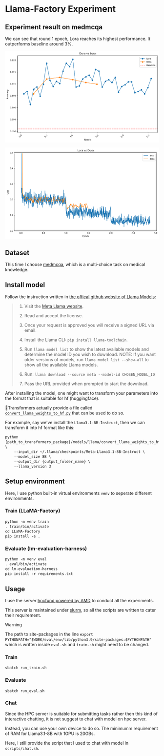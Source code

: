# Llama-Factory Experiment

## Experiment result on medmcqa

We can see that round 1 epoch, Lora reaches its highest performance. It outperforms baseline around 3%.

![](./imgs/acc_lora_vs_dora.png)

![](./imgs/loss_lora_vs_dora.png)

## Dataset
This time I choose [medmcqa](https://medmcqa.github.io/), which is a multi-choice task on medical knowledge. 

## Install model
Follow the instruction written in [the offical github website of Llama Models](https://github.com/meta-llama/llama-models?tab=readme-ov-file#download):

> 1. Visit the [Meta Llama website](https://llama.meta.com/llama-downloads/).
> 
> 2. Read and accept the license.
> 
> 3. Once your request is approved you will receive a signed URL via email.
> 
> 4. Install the Llama CLI: `pip install llama-toolchain`.
>
> 5. Run `llama model list` to show the latest available models and determine the model ID you wish to download. NOTE: If you want older versions of models, run `llama model list --show-all` to show all the available Llama models.
>
> 6. Run: `llama download --source meta --model-id CHOSEN_MODEL_ID`
>
> 7. Pass the URL provided when prompted to start the download.

After installing the model, one might want to transform your parameters into the format that is suitable for hf (huggingface).

🤗Transformers actually provide a file called [`convert_llama_weights_to_hf.py`](https://github.com/huggingface/transformers/blob/main/src/transformers/models/llama/convert_llama_weights_to_hf.py) that can be used to do so.

For example, say we've install the `Llama3.1-8B-Instruct`, then we can transform it into hf format like this:
```
python {path_to_transformers_package}/models/llama/convert_llama_weights_to_hf.py \
    --input_dir ~/.llama/checkpoints/Meta-Llama3.1-8B-Instruct \
    --model_size 8B \
    --output_dir {output_folder_name} \
    --llama_version 3
```

## Setup environment
Here, I use python built-in virtual environments `venv` to seperate different environments.

### Train (LLaMA-Factory)
```
python -m venv train
. train/bin/activate
cd LLaMA-Factory
pip install -e .
```

### Evaluate (lm-evaluation-harness)
```
python -m venv eval
. eval/bin/activate
cd lm-evaluation-harness
pip install -r requirements.txt
```


## Usage
I use the server [hpcfund powered by AMD](https://www.amd.com/en/corporate/hpc-fund.html) to conduct all the experiments.

This server is maintained under [slurm](https://slurm.schedmd.com/documentation.html), so all the scripts are written to cater their requirement.

> [!WARNING]
> The path to site-packages in the line `export PYTHONPATH="$WORK/eval/env/lib/python3.9/site-packages:$PYTHONPATH"` which is written inside `eval.sh` and `train.sh` might need to be changed.

### Train
```
sbatch run_train.sh
```
### Evaluate
```
sbatch run_eval.sh
```
### Chat

Since the HPC server is suitable for submitting tasks rather then this kind of interactive chatting, 
it is not suggest to chat with model on hpc server.

Instead, you can use your own device to do so. The minimumm requirement of RAM for Llama3.1-8B with 1GPU is 20GBs.

Here, I still provide the script that I used to chat with model in `scripts/chat.sh`.